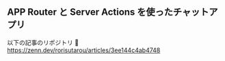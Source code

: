 ## APP Router と Server Actions を使ったチャットアプリ

以下の記事のリポジトリ 🦤  
https://zenn.dev/rorisutarou/articles/3ee144c4ab4748
